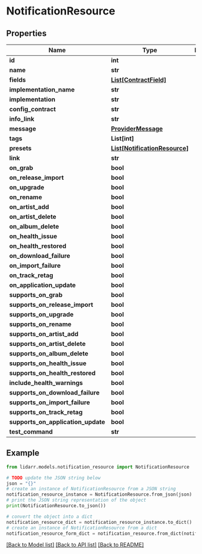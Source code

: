 # NotificationResource


## Properties

Name | Type | Description | Notes
------------ | ------------- | ------------- | -------------
**id** | **int** |  | [optional] 
**name** | **str** |  | [optional] 
**fields** | [**List[ContractField]**](ContractField.md) |  | [optional] 
**implementation_name** | **str** |  | [optional] 
**implementation** | **str** |  | [optional] 
**config_contract** | **str** |  | [optional] 
**info_link** | **str** |  | [optional] 
**message** | [**ProviderMessage**](ProviderMessage.md) |  | [optional] 
**tags** | **List[int]** |  | [optional] 
**presets** | [**List[NotificationResource]**](NotificationResource.md) |  | [optional] 
**link** | **str** |  | [optional] 
**on_grab** | **bool** |  | [optional] 
**on_release_import** | **bool** |  | [optional] 
**on_upgrade** | **bool** |  | [optional] 
**on_rename** | **bool** |  | [optional] 
**on_artist_add** | **bool** |  | [optional] 
**on_artist_delete** | **bool** |  | [optional] 
**on_album_delete** | **bool** |  | [optional] 
**on_health_issue** | **bool** |  | [optional] 
**on_health_restored** | **bool** |  | [optional] 
**on_download_failure** | **bool** |  | [optional] 
**on_import_failure** | **bool** |  | [optional] 
**on_track_retag** | **bool** |  | [optional] 
**on_application_update** | **bool** |  | [optional] 
**supports_on_grab** | **bool** |  | [optional] 
**supports_on_release_import** | **bool** |  | [optional] 
**supports_on_upgrade** | **bool** |  | [optional] 
**supports_on_rename** | **bool** |  | [optional] 
**supports_on_artist_add** | **bool** |  | [optional] 
**supports_on_artist_delete** | **bool** |  | [optional] 
**supports_on_album_delete** | **bool** |  | [optional] 
**supports_on_health_issue** | **bool** |  | [optional] 
**supports_on_health_restored** | **bool** |  | [optional] 
**include_health_warnings** | **bool** |  | [optional] 
**supports_on_download_failure** | **bool** |  | [optional] 
**supports_on_import_failure** | **bool** |  | [optional] 
**supports_on_track_retag** | **bool** |  | [optional] 
**supports_on_application_update** | **bool** |  | [optional] 
**test_command** | **str** |  | [optional] 

## Example

```python
from lidarr.models.notification_resource import NotificationResource

# TODO update the JSON string below
json = "{}"
# create an instance of NotificationResource from a JSON string
notification_resource_instance = NotificationResource.from_json(json)
# print the JSON string representation of the object
print(NotificationResource.to_json())

# convert the object into a dict
notification_resource_dict = notification_resource_instance.to_dict()
# create an instance of NotificationResource from a dict
notification_resource_form_dict = notification_resource.from_dict(notification_resource_dict)
```
[[Back to Model list]](../README.md#documentation-for-models) [[Back to API list]](../README.md#documentation-for-api-endpoints) [[Back to README]](../README.md)


